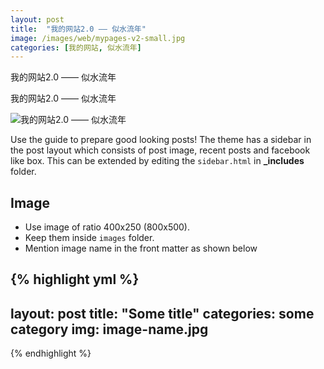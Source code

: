 ```yaml
---
layout: post
title:  "我的网站2.0 —— 似水流年"
image: /images/web/mypages-v2-small.jpg
categories: [我的网站, 似水流年]
---
```


我的网站2.0 —— 似水流年 

我的网站2.0 —— 似水流年 

![我的网站2.0 —— 似水流年]({{site.baseurl}}/images/web/我的网站3-似水流年.png)

Use the guide to prepare good looking posts! The theme has a sidebar in the post layout which consists of post image, recent posts and facebook like box. This can be extended by editing the ``sidebar.html`` in **_includes** folder.

## Image

- Use image of ratio 400x250 (800x500). 
- Keep them inside ``images`` folder.
- Mention image name in the front matter as shown below

{% highlight yml %}
---
layout: post
title:  "Some title"
categories: some category
img: image-name.jpg
---
{% endhighlight %}